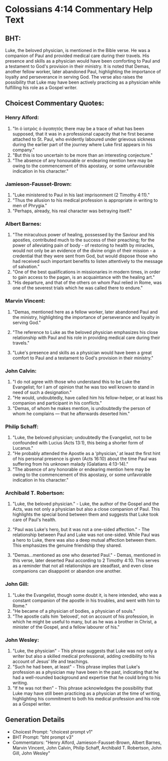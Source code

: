 # Colossians 4:14 Commentary Help Text

## BHT:
Luke, the beloved physician, is mentioned in the Bible verse. He was a companion of Paul and provided medical care during their travels. His presence and skills as a physician would have been comforting to Paul and a testament to God's provision in their ministry. It is noted that Demas, another fellow worker, later abandoned Paul, highlighting the importance of loyalty and perseverance in serving God. The verse also raises the possibility that Luke may have been actively practicing as a physician while fulfilling his role as a Gospel writer.

## Choicest Commentary Quotes:
### Henry Alford:
1. "In ὁ ἰατρὸς ὁ ἀγαπητός there may be a trace of what has been supposed, that it was in a professional capacity that he first became attached to St. Paul, who evidently laboured under grievous sickness during the earlier part of the journey where Luke first appears in his company."
2. "But this is too uncertain to be more than an interesting conjecture."
3. "The absence of any honourable or endearing mention here may be owing to the commencement of this apostasy, or some unfavourable indication in his character."

### Jamieson-Fausset-Brown:
1. "Luke ministered to Paul in his last imprisonment (2 Timothy 4:11)." 
2. "Thus the allusion to his medical profession is appropriate in writing to men of Phrygia." 
3. "Perhaps, already, his real character was betraying itself."

### Albert Barnes:
1. "The miraculous power of healing, possessed by the Saviour and his apostles, contributed much to the success of their preaching; for the power of alleviating pain of body - of restoring to health by miracles, would not only be an evidence of the divine origin of their mission - a credential that they were sent from God, but would dispose those who had received such important benefits to listen attentively to the message of salvation."
2. "One of the best qualifications in missionaries in modern times, in order to gain access to the pagan, is an acquaintance with the healing art."
3. "His departure, and that of the others on whom Paul relied in Rome, was one of the severest trials which he was called there to endure."

### Marvin Vincent:
1. "Demas, mentioned here as a fellow worker, later abandoned Paul and the ministry, highlighting the importance of perseverance and loyalty in serving God." 

2. "The reference to Luke as the beloved physician emphasizes his close relationship with Paul and his role in providing medical care during their travels." 

3. "Luke's presence and skills as a physician would have been a great comfort to Paul and a testament to God's provision in their ministry."

### John Calvin:
1. "I do not agree with those who understand this to be Luke the Evangelist; for I am of opinion that he was too well known to stand in need of such a designation." 
2. "He would, undoubtedly, have called him his fellow-helper, or at least his companion and participant in his conflicts."
3. "Demas, of whom he makes mention, is undoubtedly the person of whom he complains — that he afterwards deserted him."

### Philip Schaff:
1. "Luke, the beloved physician; undoubtedly the Evangelist, not to be confounded with Lucius (Acts 13:1), this being a shorter form of Lucanus."
2. "He probably attended the Apostle as a ‘physician,’ at least the first hint of his personal presence is given (Acts 16:10) about the time Paul was suffering from his unknown malady (Galatians 4:13-14)."
3. "The absence of any honorable or endearing mention here may be owing to the commencement of this apostasy, or some unfavorable indication in his character."

### Archibald T. Robertson:
1. "Luke, the beloved physician." - Luke, the author of the Gospel and the Acts, was not only a physician but also a close companion of Paul. This highlights the special bond between them and suggests that Luke took care of Paul's health.

2. "Paul was Luke's hero, but it was not a one-sided affection." - The relationship between Paul and Luke was not one-sided. While Paul was a hero to Luke, there was also a deep mutual affection between them. This emphasizes the genuine friendship they shared.

3. "Demas...mentioned as one who deserted Paul." - Demas, mentioned in this verse, later deserted Paul according to 2 Timothy 4:10. This serves as a reminder that not all relationships are steadfast, and even close companions can disappoint or abandon one another.

### John Gill:
1. "Luke the Evangelist, though some doubt it, is here intended, who was a constant companion of the apostle in his troubles, and went with him to Rome."
2. "He became of a physician of bodies, a physician of souls."
3. "The apostle calls him 'beloved', not on account of his profession, in which he might be useful to many, but as he was a brother in Christ, a minister of the Gospel, and a fellow labourer of his."

### John Wesley:
1. "Luke, the physician" - This phrase suggests that Luke was not only a writer but also a skilled medical professional, adding credibility to his account of Jesus' life and teachings.
2. "Such he had been, at least" - This phrase implies that Luke's profession as a physician may have been in the past, indicating that he had a well-rounded background and expertise that he could bring to his writing.
3. "If he was not then" - This phrase acknowledges the possibility that Luke may have still been practicing as a physician at the time of writing, highlighting his commitment to both his medical profession and his role as a Gospel writer.


## Generation Details
- Choicest Prompt: "choicest prompt v1"
- BHT Prompt: "bht prompt v3"
- Commentators: "Henry Alford, Jamieson-Fausset-Brown, Albert Barnes, Marvin Vincent, John Calvin, Philip Schaff, Archibald T. Robertson, John Gill, John Wesley"
